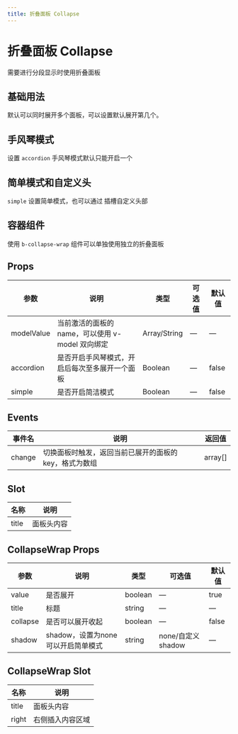 ```yaml
---
title: 折叠面板 Collapse
---
```


# 折叠面板 Collapse

需要进行分段显示时使用折叠面板

## 基础用法

默认可以同时展开多个面板，可以设置默认展开第几个。

<preview path="./demo/Collapse/Basic.vue"></preview>

## 手风琴模式

设置 `accordion` 手风琴模式默认只能开启一个

<preview path="./demo/Collapse/Accordion.vue"></preview>

## 简单模式和自定义头

`simple` 设置简单模式，也可以通过 插槽自定义头部

<preview path="./demo/Collapse/Simple.vue"></preview>

## 容器组件

使用 `b-collapse-wrap` 组件可以单独使用独立的折叠面板

<preview path="./demo/Collapse/Wrap.vue"></preview>

## Props

| 参数       | 说明                                             | 类型         | 可选值 | 默认值 |
| ---------- | ------------------------------------------------ | ------------ | ------ | ------ |
| modelValue | 当前激活的面板的 name，可以使用 v-model 双向绑定 | Array/String | —      | —      |
| accordion  | 是否开启手风琴模式，开启后每次至多展开一个面板   | Boolean      | —      | false  |
| simple     | 是否开启简洁模式                                 | Boolean      | —      | false  |

## Events

| 事件名 | 说明                                                   | 返回值  |
| ------ | ------------------------------------------------------ | ------- |
| change | 切换面板时触发，返回当前已展开的面板的 key，格式为数组 | array[] |

## Slot

| 名称  | 说明       |
| ----- | ---------- |
| title | 面板头内容 |

## CollapseWrap Props

| 参数     | 说明                               | 类型    | 可选值            | 默认值 |
| -------- | ---------------------------------- | ------- | ----------------- | ------ |
| value    | 是否展开                           | boolean | —                 | true   |
| title    | 标题                               | string  | —                 | —      |
| collapse | 是否可以展开收起                   | boolean | —                 | false  |
| shadow   | shadow，设置为none可以开启简单模式 | string  | none/自定义shadow | —      |

## CollapseWrap Slot

| 名称  | 说明             |
| ----- | ---------------- |
| title | 面板头内容       |
| right | 右侧插入内容区域 |
